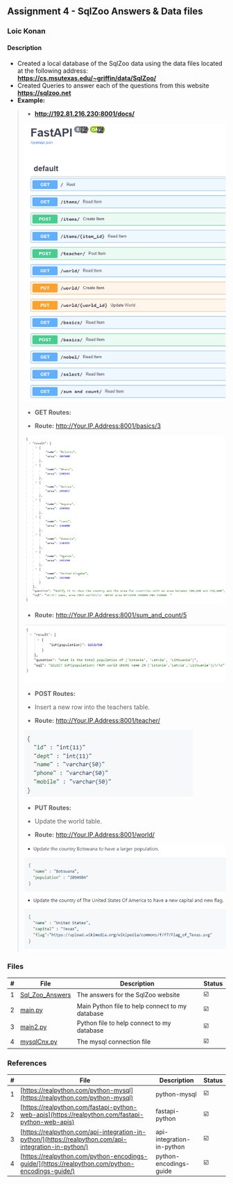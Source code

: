 ## Assignment 4 - SqlZoo Answers & Data files

### Loic Konan

#### Description

- Created a local database of the SqlZoo data using the data files located at the following address: **<https://cs.msutexas.edu/~griffin/data/SqlZoo/>**
- Created Queries to answer each of the questions from this website **<https://sqlzoo.net>**
- **Example:**
>
>
> - **<http://192.81.216.230:8001/docs/>**
> 
>  <img src="fastApi.png">
> 
>
> - **GET Routes:**
> 
> - **Route:** http://Your.IP.Address:8001/basics/3
> <img src="get.png">
> 
> - **Route:** http://Your.IP.Address:8001/sum_and_count/5
> <img src="get1.png">
>
> - **POST Routes:**
> - Insert a new row into the teachers table.
> 
> - **Route:** http://Your.IP.Address:8001/teacher/
> <img src="post.png">
>
> - **PUT Routes:**
> - Update the world table.
> 
> - **Route:** <http://Your.IP.Address:8001/world/>
>  <img src="put.png">
>
>
### Files

|   #   | File                               | Description                                     | Status                  |
| :---: | ---------------------------------- | ----------------------------------------------- | ----------------------- |
|   1   | [Sql_Zoo_Answers](Sql_Zoo_Answers) | The answers for the SqlZoo website              | :ballot_box_with_check: |
|   2   | [main.py](main.py)                 | Main Python file to help connect to my database | :ballot_box_with_check: |
|   3   | [main2.py](main2.py)               | Python file to help connect to my database      | :ballot_box_with_check: |
|   4   | [mysqlCnx.py](mysqlCnx.py)         | The mysql connection file                       | :ballot_box_with_check: |

### References

|   #   | File                                                                                                   | Description               | Status                  |
| :---: | ------------------------------------------------------------------------------------------------------ | ------------------------- | ----------------------- |
|   1   | [https://realpython.com/python-mysql](https://realpython.com/python-mysql)                             | python-mysql              | :ballot_box_with_check: |
|   2   | [https://realpython.com/fastapi-python-web-apis](https://realpython.com/fastapi-python-web-apis)       | fastapi-python            | :ballot_box_with_check: |
|   3   | [https://realpython.com/api-integration-in-python/](https://realpython.com/api-integration-in-python/) | api-integration-in-python | :ballot_box_with_check: |
|   4   | [https://realpython.com/python-encodings-guide/](https://realpython.com/python-encodings-guide/)       | python-encodings-guide    | :ballot_box_with_check: |
